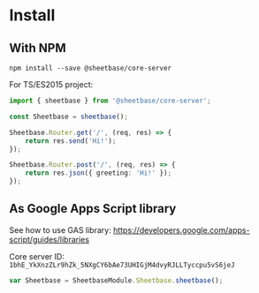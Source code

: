 # Install

## With NPM

`npm install --save @sheetbase/core-server`

For TS/ES2015 project:

```ts
import { sheetbase } from '@sheetbase/core-server';

const Sheetbase = sheetbase();

Sheetbase.Router.get('/', (req, res) => {
    return res.send('Hi!');
});

Sheetbase.Router.post('/', (req, res) => {
    return res.json({ greeting: 'Hi!' });
});
```

## As Google Apps Script library

See how to use GAS library: <https://developers.google.com/apps-script/guides/libraries>

Core server ID: `1bhE_YkXnzZLr9hZk_5NXgCY6bAe73UHIGjM4dvyRJLLTyccpu5vS6jeJ`

```js
var Sheetbase = SheetbaseModule.Sheetbase.sheetbase();
```